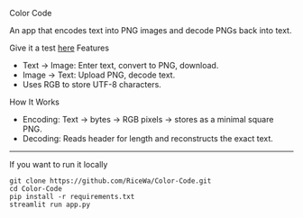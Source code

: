 Color Code

An app that encodes text into PNG images and decode PNGs back into text.

Give it a test [here](https://ricewa-color-code-app-scbiia.streamlit.app/)
Features

- Text → Image: Enter text, convert to PNG, download.
- Image → Text: Upload PNG, decode text.
- Uses RGB to store UTF-8 characters.


How It Works

- Encoding: Text → bytes → RGB pixels → stores as a minimal square PNG.
- Decoding: Reads header for length and reconstructs the exact text.

---
If you want to run it locally

```
git clone https://github.com/RiceWa/Color-Code.git
cd Color-Code
pip install -r requirements.txt
streamlit run app.py
```
